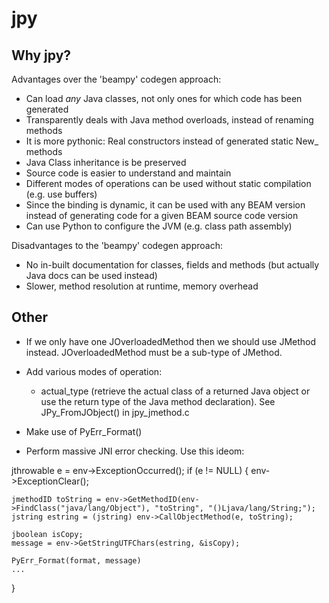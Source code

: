 jpy
===

Why jpy?
--------

Advantages over the 'beampy' codegen approach:
* Can load *any* Java classes, not only ones for which code has been generated
* Transparently deals with Java method overloads, instead of renaming methods
* It is more pythonic: Real constructors instead of generated static New_<Type> methods
* Java Class inheritance is be preserved
* Source code is easier to understand and maintain
* Different modes of operations can be used without static compilation (e.g. use buffers)
* Since the binding is dynamic, it can be used with any BEAM version instead of generating code
  for a given BEAM source code version
* Can use Python to configure the JVM (e.g. class path assembly)

Disadvantages to the 'beampy' codegen approach:
* No in-built documentation for classes, fields and methods (but actually Java docs can be used instead)
* Slower, method resolution at runtime, memory overhead



Other
-----

* If we only have one JOverloadedMethod then we should use JMethod instead. JOverloadedMethod must be a sub-type of JMethod.
* Add various modes of operation:
  - actual_type (retrieve the actual class of a returned Java object or use the return type of the Java method declaration).
    See JPy_FromJObject() in jpy_jmethod.c

* Make use of PyErr_Format()
* Perform massive JNI error checking. Use this ideom:

jthrowable e = env->ExceptionOccurred();
if (e != NULL) {
	env->ExceptionClear();

	jmethodID toString = env->GetMethodID(env->FindClass("java/lang/Object"), "toString", "()Ljava/lang/String;");
	jstring estring = (jstring) env->CallObjectMethod(e, toString);

	jboolean isCopy;
	message = env->GetStringUTFChars(estring, &isCopy);

    PyErr_Format(format, message)
	...
}